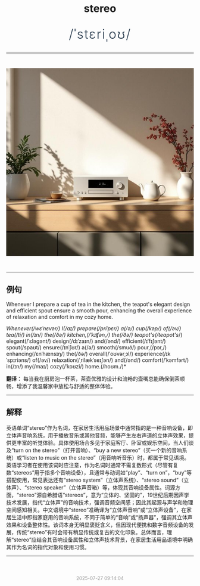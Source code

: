 <div align="center">

# stereo

<div style="margin: 30px 0;">
<h1 style="font-size: 2.5em; font-weight: 300; letter-spacing: 2px; margin: 0; color: #2c3e50;">
/ˈstɛriˌoʊ/
</h1>
</div>

</div>

---

<div align="center" style="margin: 40px 0;">

![stereo](images/stereo.png)

</div>

---

## 例句

Whenever I prepare a cup of tea in the kitchen, the teapot's elegant design and efficient spout ensure a smooth pour, enhancing the overall experience of relaxation and comfort in my cozy home.

*Whenever(/wɛˈnɛvər/) I(/aɪ/) prepare(/priˈpɛr/) a(/ə/) cup(/kəp/) of(/əv/) tea(/ti/) in(/ɪn/) the(/ðə/) kitchen,(/ˈkɪʧən,/) the(/ðə/) teapot's(/teapot's*/) elegant(/ˈɛləgənt/) design(/dɪˈzaɪn/) and(/ənd/) efficient(/ɪˈfɪʃənt/) spout(/spaʊt/) ensure(/ɪnˈʃʊr/) a(/ə/) smooth(/smuð/) pour,(/pɔr,/) enhancing(/ɛnˈhænsɪŋ/) the(/ðə/) overall(/ˈoʊvərˌɔl/) experience(/ɪkˈspɪriəns/) of(/əv/) relaxation(/ˌrilækˈseɪʃən/) and(/ənd/) comfort(/ˈkəmfərt/) in(/ɪn/) my(/maɪ/) cozy(/ˈkoʊzi/) home.(/hoʊm./)*

**翻译：** 每当我在厨房泡一杯茶，茶壶优雅的设计和流畅的壶嘴总能确保倒茶顺畅，增添了我温馨家中放松与舒适的整体体验。

---

## 解释

英语单词“stereo”作为名词，在家居生活用品场景中通常指的是一种音响设备，即立体声音响系统，用于播放音乐或其他音频，能够产生左右声道的立体声效果，提供更丰富的听觉体验。具体使用场合多见于家庭客厅、卧室或娱乐空间，当人们谈及“turn on the stereo”（打开音响）、“buy a new stereo”（买一个新的音响系统）或“listen to music on the stereo”（用音响听音乐）时，都属于常见语境。英语学习者在使用该词时应注意，作为名词时通常不需复数形式（尽管有复数“stereos”用于指多个音响设备），且通常与动词如“play”、“turn on”，“buy”等搭配使用，常见表达还有“stereo system”（立体声系统）、“stereo sound”（立体声）、“stereo speaker”（立体声音箱）等，体现其音响设备属性。词源方面，“stereo”源自希腊语“stereos”，意为“立体的、坚固的”，19世纪后期因声学技术发展，指代“立体声”的音响技术，强调音频空间感；因此其起源与声学和物理空间感知相关。中文语境中“stereo”准确译为“立体声音响”或“立体声设备”，在家居生活中即指家庭用的音响系统，不同于简单的“音响”或“扬声器”，强调其立体声效果和设备整体性。该词本身无明显褒贬含义，但因现代便携和数字音频设备的发展，传统“stereo”有时会带有稍显传统或复古的文化印象。总体而言，理解“stereo”应结合其音响设备属性和立体声技术背景，在家居生活用品语境中明确其作为名词的指代对象和使用习惯。


---

<div align="center" style="margin-top: 50px;">
<small style="color: #999; font-size: 0.9em;">2025-07-27 09:14:04</small>
</div>
